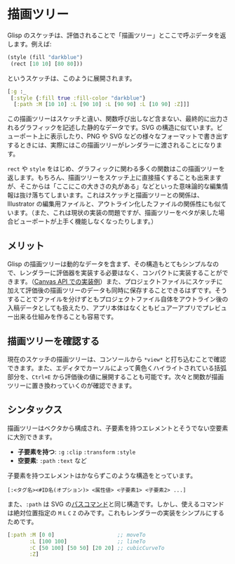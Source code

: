 # 描画ツリー

Glisp のスケッチは、評価されることで「描画ツリー」とここで呼ぶデータを返します。例えば:

```cljs
(style (fill "darkblue")
 (rect [10 10] [80 80]))
```

というスケッチは、このように展開されます。

```clojure
[:g :_
 [:style {:fill true :fill-color "darkblue"}
  [:path :M [10 10] :L [90 10] :L [90 90] :L [10 90] :Z]]]
```

この描画ツリーはスケッチと違い、関数呼び出しなど含まない、最終的に出力されるグラフィックを記述した静的なデータです。SVG の構造に似ています。ビューポート上に表示したり、PNG や SVG などの様々なフォーマットで書き出すするときには、実際にはこの描画ツリーがレンダラーに渡されることになります。

`rect` や `style` をはじめ、グラフィックに関わる多くの関数はこの描画ツリーを返します。もちろん、描画ツリーをスケッチ上に直接描くすることも出来ますが、そこからは「ここにこの大きさの丸がある」などといった意味論的な編集情報は抜け落ちてしまいます。これはスケッチと描画ツリーとの関係は、Illustrator の編集用ファイルと、アウトライン化したファイルの関係性にも似ています。（また、これは現状の実装の問題ですが、描画ツリーをベタが来した場合ビューポートが上手く機能しなくなったりします。）

## メリット

Glisp の描画ツリーは動的なデータを含まず、その構造もとてもシンプルなので、レンダラーに評価器を実装する必要はなく、コンパクトに実装することができます。（[Canvas API での実装例](https://github.com/baku89/glisp/blob/master/src/renderer/CanvasRenderer/CanvasRenderer.ts)）また、プロジェクトファイルにスケッチに加えて評価後の描画ツリーのデータも同時に保存することできるはずです。そうすることでファイルを分けずともプロジェクトファイル自体をアウトライン後の入稿データとしても扱えたり、アプリ本体はなくともビュアーアプリでプレビュー出来る仕組みを作ることも容易です。

## 描画ツリーを確認する

現在のスケッチの描画ツリーは、コンソールから `*view*` と打ち込むことで確認できます。また、エディタでカーソルによって黄色くハイライトされている括弧部分を、`Ctrl+E` から評価後の値に展開することも可能です。次々と関数が描画ツリーに置き換わっていくのが確認できます。

## シンタックス

描画ツリーはベクタから構成され、子要素を持つエレメントとそうでない空要素に大別できます。

- **子要素を持つ**: `:g` `:clip` `:transform` `:style`
- **空要素**: `:path` `:text` など

子要素を持つエレメントはかならずこのような構造をとっています。

```
[:<タグ名><#ID名(オプション)> <属性値> <子要素1> <子要素2> ...]
```

また、`:path` は SVG の[パスコマンド](https://developer.mozilla.org/ja/docs/Web/SVG/Attribute/d#Path_commands)と同じ構造です。しかし、使えるコマンドは絶対位置指定の `M` `L` `C` `Z` のみです。これもレンダラーの実装をシンプルにするためです。

```clojure
[:path :M [0 0]                    ;; moveTo
       :L [100 100]                ;; lineTo
       :C [50 100] [50 50] [20 20] ;; cubicCurveTo
       :Z]
```
